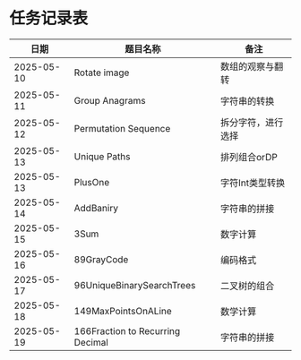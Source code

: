 # 任务记录表

| 日期 | 题目名称 | 备注 |
| --- | --- | --- |
| 2025-05-10 | Rotate image | 数组的观察与翻转 |
| 2025-05-11 | Group Anagrams | 字符串的转换 |
| 2025-05-12 | Permutation Sequence | 拆分字符，进行选择 |
| 2025-05-13 | Unique Paths | 排列组合orDP |
| 2025-05-13 | PlusOne | 字符Int类型转换 |
| 2025-05-14 | AddBaniry | 字符串的拼接 |
| 2025-05-15 | 3Sum | 数字计算 |
| 2025-05-16 | 89GrayCode | 编码格式 |
| 2025-05-17 | 96UniqueBinarySearchTrees | 二叉树的组合 |
| 2025-05-18 | 149MaxPointsOnALine | 数学计算 |
| 2025-05-19 | 166Fraction to Recurring Decimal | 字符串的拼接 |